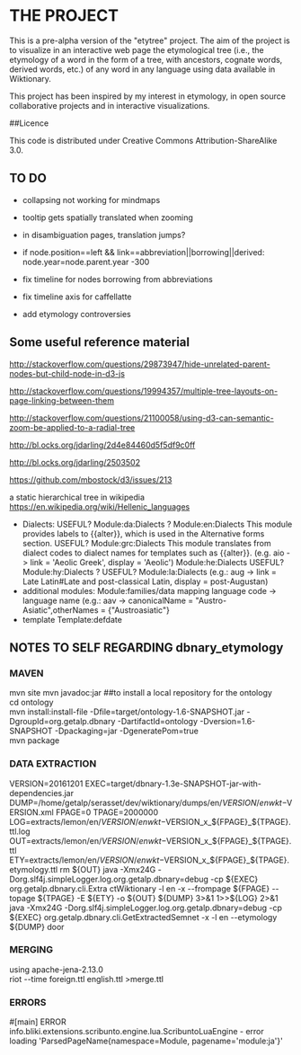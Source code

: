 # THE PROJECT

This is a pre-alpha version of the "etytree" project. The aim of the project is to visualize in an interactive web page the etymological tree (i.e., the etymology of a word in the form of a tree, with ancestors, cognate words, derived words, etc.) of any word in any language using data available in Wiktionary. 

This project has been inspired by my interest in etymology, in  open source collaborative projects and in interactive visualizations.

##Licence

This code is distributed under Creative Commons Attribution-ShareAlike 3.0.

## TO DO

* collapsing not working for mindmaps

* tooltip gets spatially translated when zooming

* in disambiguation pages, translation jumps?

* if node.position==left && link==abbreviation||borrowing||derived: node.year=node.parent.year -300

* fix timeline for nodes borrowing from abbreviations

* fix timeline axis for caffellatte

* add etymology controversies

## Some useful reference material

http://stackoverflow.com/questions/29873947/hide-unrelated-parent-nodes-but-child-node-in-d3-js

http://stackoverflow.com/questions/19994357/multiple-tree-layouts-on-page-linking-between-them

http://stackoverflow.com/questions/21100058/using-d3-can-semantic-zoom-be-applied-to-a-radial-tree

http://bl.ocks.org/jdarling/2d4e84460d5f5df9c0ff

http://bl.ocks.org/jdarling/2503502

https://github.com/mbostock/d3/issues/213

a static hierarchical tree in wikipedia https://en.wikipedia.org/wiki/Hellenic_languages

* Dialects:
USEFUL? Module:da:Dialects ?
Module:en:Dialects This module provides labels to {{alter}}, which is used in the Alternative forms section.
USEFUL? Module:grc:Dialects This module translates from dialect codes to dialect names for templates such as {{alter}}. (e.g. aio -> link = 'Aeolic Greek', display = 'Aeolic')
Module:he:Dialects
USEFUL? Module:hy:Dialects ?
USEFUL? Module:la:Dialects (e.g.: aug -> link = Late Latin#Late and post-classical Latin, display = post-Augustan)
* additional modules: 
Module:families/data mapping language code -> language name  (e.g.: aav -> canonicalName = "Austro-Asiatic",otherNames = {"Austroasiatic"}
* template Template:defdate

## NOTES TO SELF REGARDING dbnary_etymology
### MAVEN
 mvn site
 mvn javadoc:jar
 ##to install a local repository for the ontology                                                                                                        
 cd ontology                                                                                            
 mvn install:install-file -Dfile=target/ontology-1.6-SNAPSHOT.jar -DgroupId=org.getalp.dbnary -DartifactId=ontology -Dversion=1.6-SNAPSHOT -Dpackaging=jar -DgeneratePom=true                                                                                                                                  
 mvn package
### DATA EXTRACTION
 VERSION=20161201
 EXEC=target/dbnary-1.3e-SNAPSHOT-jar-with-dependencies.jar
 DUMP=/home/getalp/serasset/dev/wiktionary/dumps/en/$VERSION/enwkt-$VERSION.xml
 FPAGE=0
 TPAGE=2000000
 LOG=extracts/lemon/en/$VERSION/enwkt-$VERSION_x_${FPAGE}_${TPAGE}.ttl.log
 OUT=extracts/lemon/en/$VERSION/enwkt-$VERSION_x_${FPAGE}_${TPAGE}.ttl
 ETY=extracts/lemon/en/$VERSION/enwkt-$VERSION_x_${FPAGE}_${TPAGE}.etymology.ttl
 rm ${OUT}
 java -Xmx24G -Dorg.slf4j.simpleLogger.log.org.getalp.dbnary=debug -cp ${EXEC} org.getalp.dbnary.cli.Extra
ctWiktionary -l en -x --frompage ${FPAGE} --topage ${TPAGE} -E ${ETY} -o ${OUT} ${DUMP} 3>&1 1>>${LOG} 2>&1
 java -Xmx24G -Dorg.slf4j.simpleLogger.log.org.getalp.dbnary=debug -cp ${EXEC} org.getalp.dbnary.cli.GetExtractedSemnet -x -l en --etymology ${DUMP} door
### MERGING
using apache-jena-2.13.0  
 riot --time foreign.ttl english.ttl >merge.ttl
### ERRORS
 #[main] ERROR info.bliki.extensions.scribunto.engine.lua.ScribuntoLuaEngine - error loading 'ParsedPageName{namespace=Module, pagename='module:ja'}'  
